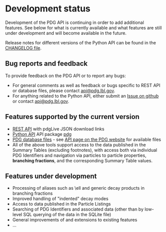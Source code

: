 # Development status

Development of the PDG API is continuing in order to add additional features. See below for what is currently available
and what features are still under development and will become available in the future.

Release notes for different versions of the Python API can be found in the
[CHANGELOG file](https://github.com/particledatagroup/api/blob/main/CHANGELOG.md). 

## Bug reports and feedback
To provide feedback on the PDG API or to report any bugs:
- For general comments as well as feedback or bugs specific to REST API or database files, please
  contact [api@pdg.lbl.gov](mailto:api@pdg.lbl.gov).
- For anything related to the Python API, either submit an [Issue on github](https://github.com/particledatagroup/api/issues)
  or contact [api@pdg.lbl.gov](mailto:api@pdg.lbl.gov).

## Features supported by the current version
* [REST API](restapi.md) with pdgLive JSON download links 
* [Python API](pythonapi.md) API package [pdg](https://pypi.org/project/pdg/)
* [PDG database files](schema.md) - see [API page on the PDG website](https://pdg.lbl.gov/api) for available files
* All of the above tools support access to the data published in the Summary Tables (excluding footnotes),
  with access both via individual PDG Identifiers and navigation via particles to particle properties,
  **branching fractions**, and the corresponding Summary Table values.

## Features under development
* Processing of aliases such as \ell and generic decay products in branching fractions
* Improved handling of "indented" decay modes
* Access to data published in the Particle Listings
* Searching of PDG Identifiers and associated data (other than by low-level SQL querying of the data in the SQLite file)
* General improvements of and extensions to existing features
* ...

